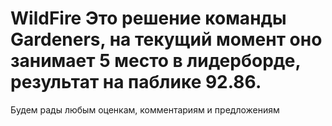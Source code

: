 # WildFire Это решение команды Gardeners, на текущий момент оно занимает 5 место в лидерборде, результат на паблике 92.86. 
Будем рады любым оценкам, комментариям и предложениям 
